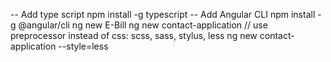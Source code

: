 -- Add type script
npm install -g typescript
-- Add Angular CLI
npm install -g @angular/cli
ng new E-Bill
ng new contact-application
// use preprocessor instead of css: scss, sass, stylus, less
ng new contact-application --style=less